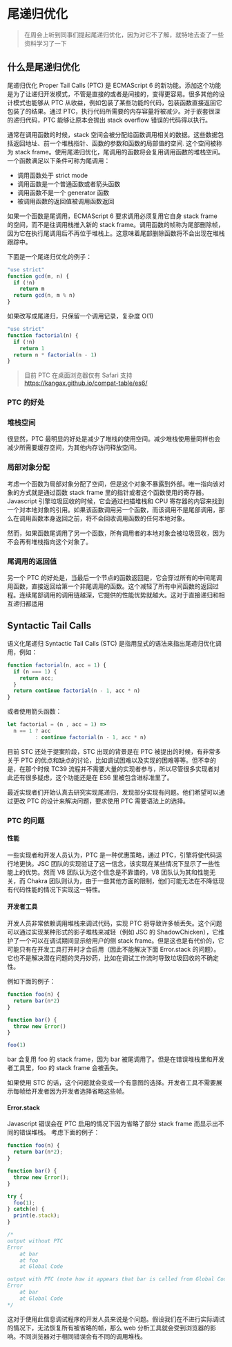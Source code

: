 # 尾递归优化

> 在周会上听到同事们提起尾递归优化，因为对它不了解，就特地去查了一些资料学习了一下

## 什么是尾递归优化

尾递归优化 Proper Tail Calls (PTC) 是 ECMAScript 6 的新功能。添加这个功能是为了让递归开发模式，不管是直接的或者是间接的，变得更容易。很多其他的设计模式也能够从 PTC 从收益，例如包装了某些功能的代码，包装函数直接返回它包装了的结果。通过 PTC，执行代码所需要的内存容量将被减少。对于嵌套很深的递归代码，PTC 能够让原本会抛出 stack overflow 错误的代码得以执行。

通常在调用函数的时候，stack 空间会被分配给函数调用相关的数据。这些数据包括返回地址、前一个堆栈指针、函数的参数和函数的局部值的空间. 这个空间被称为 stack frame。使用尾递归优化，尾调用的函数将会复用调用函数的堆栈空间。一个函数满足以下条件可称为尾调用：

- 调用函数处于 strict mode
- 调用函数是一个普通函数或者箭头函数
- 调用函数不是一个 generator 函数
- 被调用函数的返回值被调用函数返回

如果一个函数是尾调用，ECMAScript 6 要求调用必须复用它自身 stack frame 的空间，而不是往调用栈推入新的 stack frame。调用函数的帧称为尾部删除帧，因为它在执行尾调用后不再位于堆栈上。这意味着尾部删除函数将不会出现在堆栈跟踪中。

下面是一个尾递归优化的例子：

```javascript
"use strict"
function gcd(m, n) {
  if (!n)
    return m
  return gcd(n, m % n)
}
```

如果改写成尾递归，只保留一个调用记录，复杂度 O(1)

```javascript
"use strict"
function factorial(n) {
  if (!n)
    return 1
  return n * factorial(n - 1)
}
```

> 目前 PTC 在桌面浏览器仅有 Safari 支持 https://kangax.github.io/compat-table/es6/

### PTC 的好处

### 堆栈空间

很显然，PTC 最明显的好处是减少了堆栈的使用空间。减少堆栈使用量同样也会减少所需要缓存空间，为其他内存访问释放空间。

### 局部对象分配

考虑一个函数为局部对象分配了空间，但是这个对象不暴露到外部。唯一指向该对象的方式就是通过函数 stack frame 里的指针或者这个函数使用的寄存器。Javascript 引擎垃圾回收的时候，它会通过扫描堆栈和 CPU 寄存器的内容来找到一个对本地对象的引用。如果该函数调用另一个函数，而该调用不是尾部调用，那么在调用函数本身返回之前，将不会回收调用函数的任何本地对象。

然而，如果函数尾调用了另一个函数，所有调用者的本地对象会被垃圾回收，因为不会再有堆栈指向这个对象了。

### 尾调用的返回值

另一个 PTC 的好处是，当最后一个节点的函数返回是，它会穿过所有的中间尾调用函数，直接返回给第一个非尾调用的函数。这个减轻了所有中间函数的返回过程。连续尾部调用的调用链越深，它提供的性能优势就越大。这对于直接递归和相互递归都适用

## Syntactic Tail Calls

语义化尾递归 Syntactic Tail Calls (STC) 是指用显式的语法来指出尾递归优化调用，例如：

```javascript
function factorial(n, acc = 1) {
  if (n === 1) {
    return acc;
  }
  return continue factorial(n - 1, acc * n)
}
```

或者使用箭头函数：

```javascript
let factorial = (n , acc = 1) =>
  n == 1 ? acc
         : continue factorial(n - 1, acc * n)
```

目前 STC 还处于提案阶段，STC 出现的背景是在 PTC 被提出的时候，有非常多关于 PTC 的优点和缺点的讨论，比如调试困难以及实现的困难等等。但不幸的是，在那个时候 TC39 流程并不需要大量的实现者参与，所以尽管很多实现者对此还有很多疑虑，这个功能还是在 ES6 里被包含进标准里了。

最近实现者们开始认真去研究实现尾递归，发现部分实现有问题。他们希望可以通过更改 PTC 的设计来解决问题，要求使用 PTC 需要语法上的选择。

### PTC 的问题

#### 性能

一些实现者和开发人员认为，PTC 是一种优惠策略，通过 PTC，引擎将使代码运行地更快。JSC 团队的实现验证了这一信念，该实现在某些情况下显示了一些性能上的优势。然而 V8 团队认为这个信念是不靠谱的，V8 团队认为其和性能无关，而 Chakra 团队则认为，由于一些其他方面的限制，他们可能无法在不降低现有代码性能的情况下实现这一特性。

#### 开发者工具

开发人员非常依赖调用堆栈来调试代码，实现 PTC 将导致许多帧丢失。这个问题可以通过实现某种形式的影子堆栈来减轻（例如 JSC 的 ShadowChicken），它维护了一个可以在调试期间显示给用户的侧 stack frame。但是这也是有代价的，它可能只有在开发工具打开时才会启用（因此不能解决下面 Error.stack 的问题）。它也不是解决潜在问题的灵丹妙药，比如在调试工作流时导致垃圾回收的不确定性。

例如下面的例子：

```javascript
function foo(n) {
  return bar(n*2)
}

function bar() {
  throw new Error()
}

foo(1)
```

bar 会复用 foo 的 stack frame，因为 bar 被尾调用了。但是在错误堆栈里和开发者工具里，foo 的 stack frame 会被丢失。

如果使用 STC 的话，这个问题就会变成一个有意图的选择。开发者工具不需要展示每帧给开发者因为开发者选择省略这些帧。

#### Error.stack

Javascript 错误会在 PTC 启用的情况下因为省略了部分 stack frame 而显示出不同的错误堆栈。
考虑下面的例子：

```javascript
function foo(n) {
  return bar(n*2);
}

function bar() {
  throw new Error();
}

try {
  foo(1);
} catch(e) {
  print(e.stack);
}

/*
output without PTC
Error
    at bar
    at foo
    at Global Code

output with PTC (note how it appears that bar is called from Global Code)
Error
    at bar
    at Global Code
*/
```

这对于使用此信息调试程序的开发人员来说是个问题。假设我们在不进行实际调试的情况下，无法恢复所有被省略的帧，那么 web 分析工具就会受到浏览器的影响。不同浏览器对于相同错误会有不同的调用堆栈。